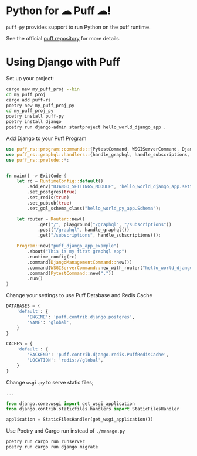 # Python for ☁ Puff ☁!

`puff-py` provides support to run Python on the puff runtime.

See the official [puff repository](https://github.com/hansonkd/puff) for more details.

# Using Django with Puff

Set up your project:

```bash
cargo new my_puff_proj --bin
cd my_puff_proj
cargo add puff-rs
poetry new my_puff_proj_py
cd my_puff_proj_py
poetry install puff-py
poetry install django
poetry run django-admin startproject hello_world_django_app .
```

Add Django to your Puff Program

```rust
use puff_rs::program::commands::{PytestCommand, WSGIServerCommand, DjangoManagementCommand};
use puff_rs::graphql::handlers::{handle_graphql, handle_subscriptions, playground};
use puff_rs::prelude::*;


fn main() -> ExitCode {
    let rc = RuntimeConfig::default()
        .add_env("DJANGO_SETTINGS_MODULE", "hello_world_django_app.settings")
        .set_postgres(true)
        .set_redis(true)
        .set_pubsub(true)
        .set_gql_schema_class("hello_world_py_app.Schema");

    let router = Router::new()
            .get("/", playground("/graphql", "/subscriptions"))
            .post("/graphql", handle_graphql())
            .get("/subscriptions", handle_subscriptions());

    Program::new("puff_django_app_example")
        .about("This is my first graphql app")
        .runtime_config(rc)
        .command(DjangoManagementCommand::new())
        .command(WSGIServerCommand::new_with_router("hello_world_django_app.wsgi.application", router))
        .command(PytestCommand::new("."))
        .run()
}
```

Change your settings to use Puff Database and Redis Cache

```python
DATABASES = {
    'default': {
        'ENGINE': 'puff.contrib.django.postgres',
        'NAME': 'global',
    }
}

CACHES = {
    'default': {
        'BACKEND': 'puff.contrib.django.redis.PuffRedisCache',
        'LOCATION': 'redis://global',
    }
}
```

Change `wsgi.py` to serve static files;

```python
...

from django.core.wsgi import get_wsgi_application
from django.contrib.staticfiles.handlers import StaticFilesHandler

application = StaticFilesHandler(get_wsgi_application())
```

Use Poetry and Cargo run instead of `./manage.py`

```bash
poetry run cargo run runserver
poetry run cargo run django migrate
```
